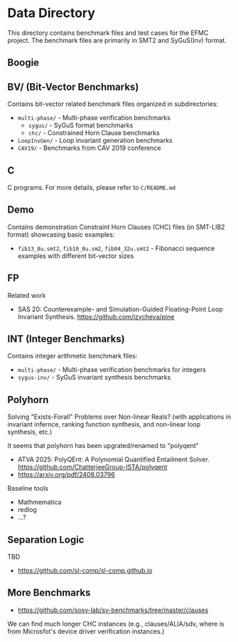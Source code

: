 # Data Directory

This directory contains benchmark files and test cases for the EFMC project.
The benchmark files are primarily in SMT2 and SyGuS(Inv) format.


## Boogie

## BV/ (Bit-Vector Benchmarks)
Contains bit-vector related benchmark files organized in subdirectories:
- `multi-phase/` - Multi-phase verification benchmarks
  - `sygus/` - SyGuS format benchmarks
  - `chc/` - Constrained Horn Clause benchmarks
- `LoopInvGen/` - Loop invariant generation benchmarks  
- `CAV19/` - Benchmarks from CAV 2019 conference

## C

C programs. For more details, please refer to `C/README.md`

## Demo
Contains demonstration Constraint Horn Clauses (CHC) files (in SMT-LIB2 format) showcasing basic examples:
- `fib13_8u.smt2`, `fib10_8u.sm2`, `fib04_32u.smt2` - Fibonacci sequence examples with different bit-vector sizes

## FP

Related work

- SAS 20: Counterexample- and Simulation-Guided
Floating-Point Loop Invariant Synthesis. 
https://github.com/izycheva/pine


## INT (Integer Benchmarks)
Contains integer arithmetic benchmark files:
- `multi-phase/` - Multi-phase verification benchmarks for integers
- `sygus-inv/` - SyGuS invariant synthesis benchmarks

## Polyhorn

Solving "Exists-Forall" Problems over Non-linear Reals? (with applications in
invariant infernce, ranking function synthesis, and non-linear loop synthesis, etc.)

It seems that polyhorn has been upgrated/renamed to "polyqent"
- ATVA 2025:  PolyQEnt: A Polynomial Quantified Entailment Solver. https://github.com/ChatterjeeGroup-ISTA/polyqent
- https://arxiv.org/pdf/2408.03796

Baseline tools
- Mathmematica
- redlog
- ...?


## Separation Logic

TBD

- https://github.com/sl-comp/sl-comp.github.io

## More Benchmarks

- https://github.com/sosy-lab/sv-benchmarks/tree/master/clauses

We can find much longer CHC instances (e.g., clauses/ALIA/sdv, where is from Microsfot's device driver verification instances.)